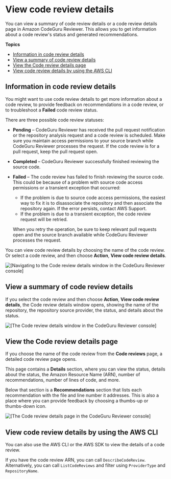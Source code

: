 # View code review details<a name="view-code-review-details"></a>

You can view a summary of code review details or a code review details page in Amazon CodeGuru Reviewer\. This allows you to get information about a code review's status and generated recommendations\.

**Topics**
+ [Information in code review details](#information-in-code-review-details)
+ [View a summary of code review details](#view-details-summary)
+ [View the Code review details page](#view-details-page)
+ [View code review details by using the AWS CLI](#view-details-cli)

## Information in code review details<a name="information-in-code-review-details"></a>

You might want to use code review details to get more information about a code review, to provide feedback on recommendations in a code review, or to troubleshoot a **Failed** code review status\. 

There are three possible code review statuses: 
+ **Pending** – CodeGuru Reviewer has received the pull request notification or the repository analysis request and a code review is scheduled\. Make sure you maintain access permissions to your source branch while CodeGuru Reviewer processes the request\. If the code review is for a pull request, keep the pull request open\.
+ **Completed** – CodeGuru Reviewer successfully finished reviewing the source code\.
+ **Failed** – The code review has failed to finish reviewing the source code\. This could be because of a problem with source code access permissions or a transient exception that occurred:
  + If the problem is due to source code access permissions, the easiest way to fix it is to disassociate the repository and then associate the repository again\. If the error persists, contact AWS Support\.
  + If the problem is due to a transient exception, the code review request will be retried\.

   When you retry the operation, be sure to keep relevant pull requests open and the source branch available while CodeGuru Reviewer processes the request\. 

You can view code review details by choosing the name of the code review\. Or select a code review, and then choose **Action**, **View code review details**\. 

![\[Navigating to the Code review details window in the CodeGuru Reviewer console\]](http://docs.aws.amazon.com/codeguru/latest/reviewer-ug/)

## View a summary of code review details<a name="view-details-summary"></a>

If you select the code review and then choose **Action**, **View code review details**, the Code review details window opens, showing the name of the repository, the repository source provider, the status, and details about the status\.

![\[The Code review details window in the CodeGuru Reviewer console\]](http://docs.aws.amazon.com/codeguru/latest/reviewer-ug/)

## View the Code review details page<a name="view-details-page"></a>

If you choose the name of the code review from the **Code reviews** page, a detailed code review page opens\. 

This page contains a **Details** section, where you can view the status, details about the status, the Amazon Resource Name \(ARN\), number of recommendations, number of lines of code, and more\. 

Below that section is a **Recommendations** section that lists each recommendation with the file and line number it addresses\. This is also a place where you can provide feedback by choosing a thumbs\-up or thumbs\-down icon\.

![\[The Code review details page in the CodeGuru Reviewer console\]](http://docs.aws.amazon.com/codeguru/latest/reviewer-ug/)

## View code review details by using the AWS CLI<a name="view-details-cli"></a>

You can also use the AWS CLI or the AWS SDK to view the details of a code review\. 

If you have the code review ARN, you can call `DescribeCodeReview`\. Alternatively, you can call `ListCodeReviews` and filter using `ProviderType` and `RepositoryName`\. 